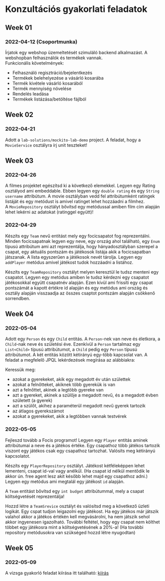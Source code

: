 # Konzultációs gyakorlati feladatok

## Week 01

### 2022-04-12 (Csoportmunka)
Írjatok egy webshop üzemeltetését szimuláló backend alkalmazást. A webshopban felhasználók és termékek vannak. <br>
Funkcionális követelmények:
* Felhasználó regisztráció/bejelentkezés
* Termékek belehelyezése a vásárló kosarába
* Termék kivétele vásárló kosarából 
* Termék mennyiség növelése
* Rendelés leadása
* Termékek listázása/betöltése fájlból


## Week 02
### 2022-04-21

Adott a `lab-solutions/mockito-lab-demo` project. A feladat, hogy a `MovieService` osztályra írj unit teszteket!

## Week 03
### 2022-04-26
A filmes projektet egészítsd ki a következő elemekkel. Legyen egy Rating osztályod ami embeddable.
Ebben legyen egy `double rating` és egy `String username` attribútum. A movie osztályban vedd fel attribútumként ratingek listáját és egy metódust is amivel ratinget lehet hozzáadni a filmhez.<br>
A `MovieRepository` osztályt bővítsd egy metódussal amiben film cím alapján lehet lekérni az adatokat (ratinggel együtt)!

### 2022-04-29

Készíts egy `Team` nevű entitást mely egy focicsapatot fog reprezentálni. Minden focicsapatnak legyen egy neve, egy ország ahol található, egy `Enum` típusú attribútum ami azt reprezentálja, hogy hányadosztályban szerepel a csapat, egy aktuális pontszám és játékosok listája akik a focicsapatban játszanak. A lista egyszerűen a játékosok nevét tárolja. Legyen egy `addPlayer` metódus amivel játékost tudok hozzáadni a listához. 

Készíts egy `TeamRepository` osztályt melyen keresztül le tudsz menteni egy csapatot. Legyen egy metódus amiben le tudsz kérdezni egy csapatot játékosokkal együtt csapatnév alapján. Ezen kívül ami frissíti egy csapat pontszámát a kapott értékre id alapján és egy metódus ami ország és osztály alapján visszaadja az összes csaptot pontszám alapján csökkenő sorrendben.     

## Week 04
### 2022-05-04
Adott egy `Person` és egy `Child` entitás. A `Person`-nek van neve és életkora, a `Child`-nak neve és születési éve.
Ezenkívül a `Person` tartalmaz egy `List<Child>` típusú attribútumot, a `Child` pedig egy `Person` típusú attribútumot.
A két entitás között kétirányú egy-több kapcsolat van.
A feladat a megfelelő JPQL lekérdezések megírása az alábbiakra:

Keressük meg:

- azokat a gyerekeket, akik egy megadott év után születtek
- azokat a felnőtteket, akiknek több gyerekük is van
- azt a felnőttet, akinek a legtöbb gyereke van
- azt a gyereket, akinek a szülője a megadott nevű, és a megadott évben született (a gyerek)
- azt a szülőt, akihez a paraméterül megadott nevű gyerek tartozik
- az átlagos gyerekszámot
- azokat a gyerekeket, akik a legtöbben vannak testvérek

### 2022-05-05
Fejleszd tovább a Focis programot! Legyen egy `Player` entitás aminek attribútumai a neve és a játékos értéke. Egy csapathoz több játékos tartozik viszont egy játékos csak egy csapathoz tartozhat. Valósíts meg kétirányú kapcsolatot. <br>

Készíts egy `PlayerRepository` osztályt. Játékost kétféleképpen lehet lementeni, csapat id-val vagy anélkül. (Ha csapat id nélkül mentődik le akkor ún. free agent lesz akit később lehet majd egy csapathoz adni.) Legyen egy metódus ami megtalál egy játékost `id` alapján.<br>

A `Team` entitást bővítsd egy `int budget` attribútummal, mely a csapat költségvetését reprezentálja!

Hozzd létre a `TeamSrevice` osztályt és valósítsd meg a következő üzleti logikát. Egy cspat tudjon leigazolni egy játékost. Ha egy játékos már játszik valahol akkor a játékos értékén kell megvásárolni, ha nem játszik sehol akkor ingyenesen igazolható. További feltétel, hogy egy csapat nem költhet többet egy játékosra mint a költségvetésének a 20%-a! (Ha további repository metódusokra van szükséged hozzd létre nyugodtan)

## Week 05
### 2022-05-09
A vizsga gyakorló feladat kiírása itt található:
[kiírás](https://github.com/Strukturavaltas2-Halado-Java/java-strukturavalto2-halado/tree/master/lab-solutions/jpa-testing-exam-prepare)
